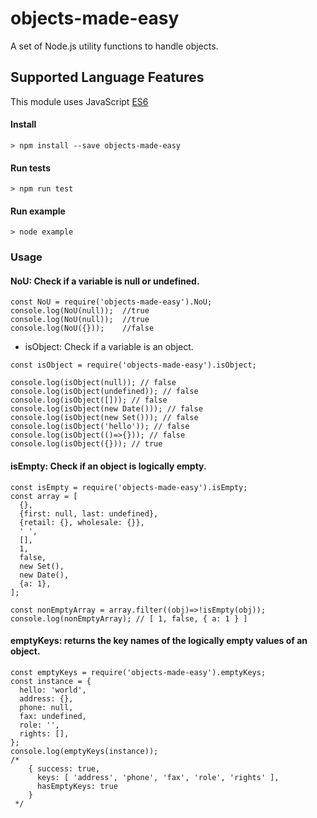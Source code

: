 # objects-made-easy
A set of Node.js utility functions to handle objects.
## Supported Language Features
This module uses JavaScript [ES6](https://github.com/lukehoban/es6features)

#### Install
```
> npm install --save objects-made-easy 
```
#### Run tests
```
> npm run test 
```
#### Run example
```
> node example 
```

### Usage

#### NoU: Check if a variable is null or undefined.
````
const NoU = require('objects-made-easy').NoU;
console.log(NoU(null));  //true
console.log(NoU(null));  //true
console.log(NoU({}));    //false
````
- isObject: Check if a variable is an object.
````
const isObject = require('objects-made-easy').isObject;

console.log(isObject(null)); // false
console.log(isObject(undefined)); // false
console.log(isObject([])); // false
console.log(isObject(new Date())); // false
console.log(isObject(new Set())); // false
console.log(isObject('hello')); // false
console.log(isObject(()=>{})); // false
console.log(isObject({})); // true
````
#### isEmpty: Check if an object is logically empty. 
````
const isEmpty = require('objects-made-easy').isEmpty;
const array = [
  {},
  {first: null, last: undefined},
  {retail: {}, wholesale: {}},
  ' ',
  [],
  1,
  false,
  new Set(),
  new Date(),
  {a: 1},
];

const nonEmptyArray = array.filter((obj)=>!isEmpty(obj));
console.log(nonEmptyArray); // [ 1, false, { a: 1 } ]
```` 
#### emptyKeys: returns the key names of the logically empty values of an object.
````
const emptyKeys = require('objects-made-easy').emptyKeys;
const instance = {
  hello: 'world',
  address: {},
  phone: null,
  fax: undefined,
  role: '',
  rights: [],
};
console.log(emptyKeys(instance));
/*
    { success: true,
      keys: [ 'address', 'phone', 'fax', 'role', 'rights' ],
      hasEmptyKeys: true
    }
 */
````
